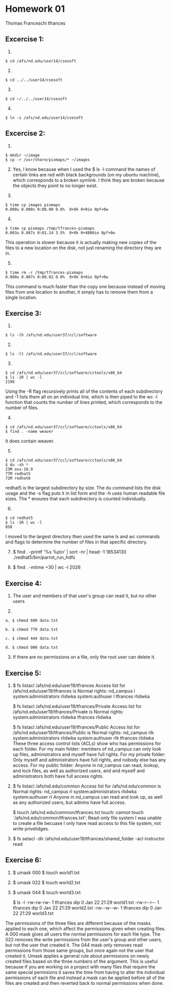 Homework 01
===========
Thomas Franceschi
tfrances

**Excercise 1:**
----------------
1)

    $ cd /afs/nd.edu/user14/csesoft
    
2) 
 
    $ cd ../../user14/csesoft
    
3) 
 
    $ cd ~/../../user14/csesoft
    
4) 
 
    $ ln -s /afs/nd.edu/user14/csesoft
    
**Excercise 2:**
----------------
1) 

    $ mkdir ~/image
    $ cp -r /usr/share/pixmaps/* ~/images
    
2) Yes, I know because when I used the $ ls -l command the names of certain links are red with black backgrounds 
(on my ubuntu machine), which corresponds to a broken symlink. I
think they are broken because the objects they point to no longer
exist.

3)
 
    $ time cp images pixmaps  
    0.000u 0.000s 0:00.00 0.0%	0+0k 0+0io 0pf+0w
    
4) 

    $ time cp pixmaps /tmp/tfrances-pixmaps
    0.003u 0.047s 0:01.14 3.5%	0+0k 0+4800io 0pf+0w
    
This operation is slower because it is actually making new copies of 
the files to a new location on the disk, not just renaming the directory 
they are in.

5)

    $ time rm -r /tmp/tfrances-pixmaps
    0.000u 0.007s 0:00.02 0.0%	0+0k 0+0io 0pf+0w
    
This command is much faster than the copy one because instead of moving 
files from one location to another, it simply has to remove them from a 
single location.

**Exercise 3:**
---------------
1)

    $ ls -lh /afs/nd.edu/user37/ccl/software

2)

    $ ls -lt /afs/nd.edu/user37/ccl/software
    
3) 

    $ cd /afs/nd.edu/user37/ccl/software/cctools/x86_64
    $ ls -1R | wc -l
    2199
Using the -R flag recursively prints all of the contents of each 
subdirectory and -1 lists them all on an individual line, which is then 
piped to the wc -l function that counts the number of lines printed, 
which corresponds to the number of files.

4)

    $ cd /afs/nd.edu/user37/ccl/software/cctools/x86_64
    $ find . -name weaver
It does contain weaver.

5)
 
    $ cd /afs/nd.edu/user37/ccl/software/cctools/x86_64
    $ du -sh *
    23M	osx-10.9
    77M	redhat5
    72M	redhat6
redhat5 is the largest subdirectory by size. The du command lists the disk 
usage and the -s flag puts it in list form and the -h uses human readable 
file sizes. The * ensures that each subdirectory is counted individually.

6. 

    $ cd redhat5
    $ ls -1R | wc -l
    858
I moved to the largest directory then used the same ls and wc commands and 
flags to determine the number of files in that specific directory.

7. 
    $ find . -printf '%s %p\n' | sort -nr | head -1
    18534130 ./redhat5/bin/parrot_run_hdfs

8. 
    $ find . -mtime +30 | wc -l
    2026
    
**Exercise 4:**
---------------
1. The user and members of that user's group can read it, but no other users

2. 

    a. $ chmod 600 data.txt
    
    b. $ chmod 770 data.txt
    
    c. $ chmod 444 data.txt
    
    d. $ chmod 000 data.txt
    
3. If there are no permissions on a file, only the root user can delete it.

**Exercise 5:**
---------------
1. 
    $ fs listacl /afs/nd.edu/user19/tfrances
    Access list for /afs/nd.edu/user19/tfrances is
    Normal rights:
    nd_campus l
    system:administrators rlidwka
    system:authuser l
    tfrances rlidwka
    
    $ fs listacl /afs/nd.edu/user19/tfrances/Private
    Access list for /afs/nd.edu/user19/tfrances/Private is
    Normal rights:
    system:administrators rlidwka
    tfrances rlidwka

    $ fs listacl /afs/nd.edu/user19/tfrances/Public
    Access list for /afs/nd.edu/user19/tfrances/Public is
    Normal rights:
    nd_campus rlk
    system:administrators rlidwka
    system:authuser rlk
    tfrances rlidwka
These three access control lists (ACLs) show who has permissions for each 
folder. For my main folder: members of nd_campus can only look up files, 
administrators and myself have full rights. For my private folder: Only 
myself and administrators have full rights, and nobody else has any access.
For my public folder: Anyone in nd_campus can read, lookup, and lock files, 
as well as authorized users, and and myself and administrators both have full 
access rights.

2. 
    $ fs listacl /afs/nd.edu/common
    Access list for /afs/nd.edu/common is
    Normal rights:
    nd_campus rl
    system:administrators rlidwka
    system:authuser rl
 Anyone in nd_campus can read and look up, as well as any authorized users, 
 but admins have full access. 
 
    $ touch /afs/nd.edu/common/tfrances.txt
    touch: cannot touch `/afs/nd.edu/common/tfrances.txt': Read-only file system
I was unable to create a file becuase I only have read access to this file 
system, not write privelidges.

3. 
    $ fs setacl -dir /afs/nd.edu/user19/tfrances/shared_folder -acl instructor read
    
**Exercise 6:**
---------------
1. 
    $ umask 000
    $ touch world1.txt
    
2. 
    $ umask 022
    $ touch world2.txt
    
3. 
    $ umask 044
    $ touch world3.txt
    
    $ ls -l
    -rw-rw-rw- 1 tfrances dip 0 Jan 22 21:29 world1.txt
    -rw-r--r-- 1 tfrances dip 0 Jan 22 21:29 world2.txt
    -rw--w--w- 1 tfrances dip 0 Jan 22 21:29 world3.txt
    
The permissions of the three files are different because of the masks 
applied to each one, which affect the permissions given when creating 
files. A 000 mask gives all users the normal permissions for each file 
type. The 022 removes the write permissions from the user's group and 
other users, but not the user that created it. The 044 mask only removes 
read permissions from those same groups, but once again not the user that 
created it. Umask applies a general rule about permissions on newly created 
files based on the three numbers of the argument. This is useful because 
if you are working on a project with many files that require the same special 
permisions it saves the time from having to alter the individual permissions 
of each file and instead a mask can be applied before all of the files are 
created and then reverted back to normal permissions when done.
